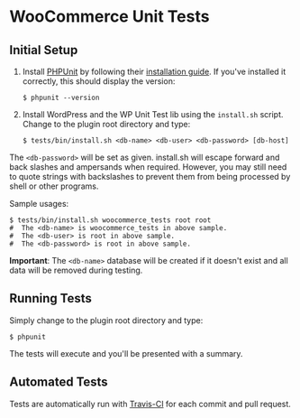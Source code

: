 # WooCommerce Unit Tests

## Initial Setup

1) Install [PHPUnit](http://phpunit.de/) by following their [installation guide](https://phpunit.de/getting-started.html). If you've installed it correctly, this should display the version:

    ```
    $ phpunit --version
    ```

2) Install WordPress and the WP Unit Test lib using the `install.sh` script. Change to the plugin root directory and type:

    ```
    $ tests/bin/install.sh <db-name> <db-user> <db-password> [db-host]
    ```

The `<db-password>` will be set as given. install.sh will escape forward and back slashes and ampersands when required. However, you may still need to quote strings with backslashes to prevent them from being processed by shell or other programs.

Sample usages:

    $ tests/bin/install.sh woocommerce_tests root root
    #  The <db-name> is woocommerce_tests in above sample.
    #  The <db-user> is root in above sample.
    #  The <db-password> is root in above sample.

**Important**: The `<db-name>` database will be created if it doesn't exist and all data will be removed during testing.

## Running Tests

Simply change to the plugin root directory and type:

    $ phpunit

The tests will execute and you'll be presented with a summary.

## Automated Tests

Tests are automatically run with [Travis-CI](https://travis-ci.org/woocommerce/woocommerce) for each commit and pull request.
